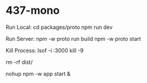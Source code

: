 # 437-mono

Run Local:
cd packages/proto
npm run dev 

Run Server:
npm -w proto run build
npm -w proto start

Kill Process:
lsof -i :3000
kill -9 <pid>

rm -rf dist/

nohup npm -w app start &